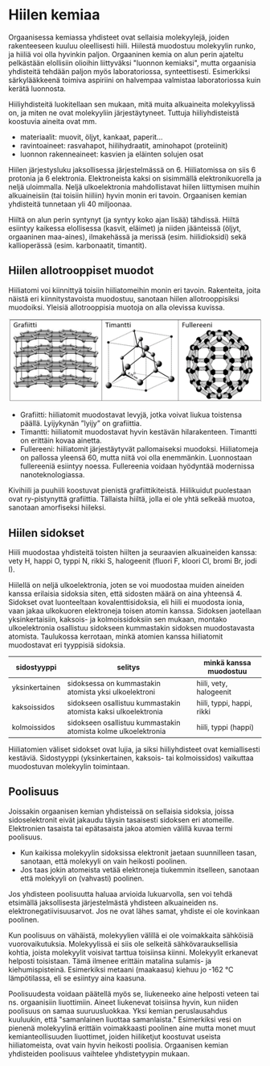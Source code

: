 # Hiilen kemiaa

Orgaanisessa kemiassa yhdisteet ovat sellaisia molekyylejä, joiden rakenteeseen kuuluu oleellisesti hiili. Hiilestä muodostuu molekyylin runko, ja hiiliä voi olla hyvinkin paljon. Orgaaninen kemia on alun perin ajateltu pelkästään elollisiin olioihin liittyväksi "luonnon kemiaksi", mutta orgaanisia yhdisteitä tehdään paljon myös laboratoriossa, synteettisesti. Esimerkiksi särkylääkkeenä toimiva aspiriini on halvempaa valmistaa laboratoriossa kuin kerätä luonnosta. 

Hiiliyhdisteitä luokitellaan sen mukaan, mitä muita alkuaineita molekyylissä on, ja miten ne ovat molekyyliin järjestäytyneet. Tuttuja hiiliyhdisteistä koostuvia aineita ovat mm. 

- materiaalit: muovit, öljyt, kankaat, paperit...
- ravintoaineet: rasvahapot, hiilihydraatit, aminohapot (proteiinit)
- luonnon rakenneaineet: kasvien ja eläinten solujen osat

Hiilen järjestysluku jaksollisessa järjestelmässä on 6. Hiiliatomissa on siis 6 protonia ja 6 elektronia. Elektroneista kaksi on sisimmällä elektronikuorella ja neljä uloimmalla. Neljä ulkoelektronia mahdollistavat hiilen liittymisen muihin alkuaineisiin (tai toisiin hiiliin) hyvin monin eri tavoin. Orgaanisen kemian yhdisteitä tunnetaan yli 40 miljoonaa.

Hiiltä on alun perin syntynyt (ja syntyy koko ajan lisää) tähdissä. Hiiltä esiintyy kaikessa elollisessa (kasvit, eläimet) ja niiden jäänteissä (öljyt, orgaaninen maa-aines), ilmakehässä ja merissä (esim. hiilidioksidi) sekä kallioperässä (esim. karbonaatit, timantit).
 
## Hiilen allotrooppiset muodot

Hiiliatomi voi kiinnittyä toisiin hiiliatomeihin monin eri tavoin. Rakenteita, joita näistä eri kiinnitystavoista muodostuu, sanotaan hiilen allotrooppisiksi muodoiksi. Yleisiä allotrooppisia muotoja on alla olevissa kuvissa.

![Hiilen allotrooppiset muodot](/images/allotropia.PNG "Hiilen allotrooppiset muodot")

- Grafiitti: hiiliatomit muodostavat levyjä, jotka voivat liukua toistensa päällä. Lyijykynän ”lyijy” on grafiittia.
- Timantti: hiiliatomit muodostavat hyvin kestävän hilarakenteen. Timantti on erittäin kovaa ainetta.
- Fullereeni: hiiliatomit järjestäytyvät pallomaiseksi muodoksi. Hiiliatomeja on pallossa yleensä 60, mutta niitä voi olla enemmänkin. Luonnostaan fullereeniä esiintyy noessa. Fullereenia voidaan hyödyntää modernissa nanoteknologiassa. 

Kivihiili ja puuhiili koostuvat pienistä grafiittikiteistä. Hiilikuidut puolestaan ovat ry-pistynyttä grafiittia. Tällaista hiiltä, jolla ei ole yhtä selkeää muotoa, sanotaan amorfiseksi hiileksi. 

## Hiilen sidokset

Hiili muodostaa yhdisteitä toisten hiilten ja seuraavien alkuaineiden kanssa: vety H, happi O, typpi N, rikki S, halogeenit (fluori F, kloori Cl, bromi Br, jodi I).

Hiilellä on neljä ulkoelektronia, joten se voi muodostaa muiden aineiden kanssa erilaisia sidoksia siten, että sidosten määrä on aina yhteensä 4. Sidokset ovat luonteeltaan kovalenttisidoksia, eli hiili ei muodosta ionia, vaan jakaa ulkokuoren elektroneja toisen atomin kanssa. Sidoksen jaotellaan yksinkertaisiin, kaksois- ja kolmoissidoksiin sen mukaan, montako ulkoelektronia osallistuu sidokseen kummastakin sidoksen muodostavasta atomista. Taulukossa kerrotaan, minkä atomien kanssa hiiliatomit muodostavat eri tyyppisiä sidoksia.

|sidostyyppi| selitys|minkä kanssa muodostuu|
|-----------|--------|---------------|
|yksinkertainen|sidoksessa on kummastakin atomista yksi ulkoelektroni|hiili, vety, halogeenit|
|kaksoissidos|sidokseen osallistuu kummastakin atomista kaksi ulkoelektronia|hiili, typpi, happi, rikki|
|kolmoissidos|sidokseen osallistuu kummastakin atomista kolme ulkoelektronia|hiili, typpi (happi)|

Hiiliatomien väliset sidokset ovat lujia, ja siksi hiiliyhdisteet ovat kemiallisesti kestäviä. Sidostyyppi (yksinkertainen, kaksois- tai kolmoissidos) vaikuttaa muodostuvan molekyylin toimintaan.

## Poolisuus

Joissakin orgaanisen kemian yhdisteissä on sellaisia sidoksia, joissa sidoselektronit eivät jakaudu täysin tasaisesti sidoksen eri atomeille. Elektronien tasaista tai epätasaista jakoa atomien välillä kuvaa termi poolisuus. 
- Kun kaikissa molekyylin sidoksissa elektronit jaetaan suunnilleen tasan, sanotaan, että molekyyli on vain heikosti poolinen.
- Jos taas jokin atomeista vetää elektroneja tiukemmin itselleen, sanotaan että molekyyli on (vahvasti) poolinen.

Jos yhdisteen poolisuutta haluaa arvioida lukuarvolla, sen voi tehdä etsimällä jaksollisesta järjestelmästä yhdisteen alkuaineiden ns. elektronegatiivisuusarvot. Jos ne ovat lähes samat, yhdiste ei ole kovinkaan poolinen.

Kun poolisuus on vähäistä, molekyylien välillä ei ole voimakkaita sähköisiä vuorovaikutuksia. Molekyylissä ei siis ole selkeitä sähkövarauksellisia kohtia, joista molekyylit voisivat tarttua toisiinsa kiinni. Molekyylit erkanevat helposti toisistaan. Tämä ilmenee erittäin matalina sulamis- ja kiehumispisteinä. Esimerkiksi metaani (maakaasu) kiehuu jo -162 °C lämpötilassa, eli se esiintyy aina kaasuna.

Poolisuudesta voidaan päätellä myös se, liukeneeko aine helposti veteen tai ns. orgaanisiin liuottimiin. Aineet liukenevat toisiinsa hyvin, kun niiden poolisuus on samaa suuruusluokkaa. Yksi kemian peruslausahdus kuuluukin, että "samanlainen liuottaa samanlaista." Esimerkiksi vesi on pienenä molekyylinä erittäin voimakkaasti poolinen aine mutta monet muut kemianteollisuuden liuottimet, joiden hiiliketjut koostuvat useista hiiliatomeista, ovat vain hyvin heikosti poolisia. Orgaanisen kemian yhdisteiden poolisuus vaihtelee yhdistetyypin mukaan.
